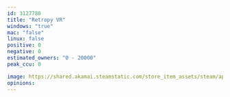 ```yaml
---
id: 3127780
title: "Retropy VR"
windows: "true"
mac: "false"
linux: false
positive: 0
negative: 0
estimated_owners: "0 - 20000"
peak_ccu: 0

image: https://shared.akamai.steamstatic.com/store_item_assets/steam/apps/3127780/header.jpg?t=1732363795
opinions:
---
```

